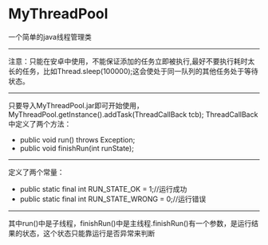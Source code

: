# MyThreadPool
一个简单的java线程管理类
***
注意：只能在安卓中使用，不能保证添加的任务立即被执行,最好不要执行耗时太长的任务，比如Thread.sleep(100000);这会使处于同一队列的其他任务处于等待状态。
***
只要导入MyThreadPool.jar即可开始使用，MyThreadPool.getInstance().addTask(ThreadCallBack tcb);
ThreadCallBack 中定义了两个方法：
* public void run() throws Exception;
*	public void finishRun(int runState);
***
定义了两个常量：
* public static final int RUN_STATE_OK = 1;//运行成功
* public static final int RUN_STATE_WRONG = 0;//运行错误
***
其中run()中是子线程，finishRun()中是主线程.finishRun()有一个参数，是运行结果的状态，这个状态只能靠运行是否异常来判断
